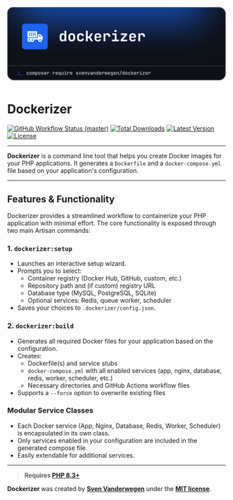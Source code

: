 <img src="docs/dockerizer.png" alt="Dockerizer"/>
  
# Dockerizer
<p>
    <a href="https://github.com/SvenVanderwegen/dockerizer/actions"><img alt="GitHub Workflow Status (master)" src="https://github.com/SvenVanderwegen/dockerizer/actions/workflows/tests.yml/badge.svg"></a>
    <a href="https://packagist.org/packages/svenvanderwegen/dockerizer"><img alt="Total Downloads" src="https://img.shields.io/packagist/dt/svenvanderwegen/dockerizer"></a>
    <a href="https://packagist.org/packages/svenvanderwegen/dockerizer"><img alt="Latest Version" src="https://img.shields.io/packagist/v/svenvanderwegen/dockerizer"></a>
    <a href="https://packagist.org/packages/svenvanderwegen/dockerizer"><img alt="License" src="https://img.shields.io/packagist/l/svenvanderwegen/dockerizer"></a>
</p>

------
**Dockerizer** is a command line tool that helps you create Docker images for your PHP applications. It generates a `Dockerfile` and a `docker-compose.yml` file based on your application's configuration.

---

## Features & Functionality

Dockerizer provides a streamlined workflow to containerize your PHP application with minimal effort. The core functionality is exposed through two main Artisan commands:

### 1. `dockerizer:setup`
- Launches an interactive setup wizard.
- Prompts you to select:
  - Container registry (Docker Hub, GitHub, custom, etc.)
  - Repository path and (if custom) registry URL
  - Database type (MySQL, PostgreSQL, SQLite)
  - Optional services: Redis, queue worker, scheduler
- Saves your choices to `.dockerizer/config.json`.

### 2. `dockerizer:build`
- Generates all required Docker files for your application based on the configuration.
- Creates:
  - Dockerfile(s) and service stubs
  - `docker-compose.yml` with all enabled services (app, nginx, database, redis, worker, scheduler, etc.)
  - Necessary directories and GitHub Actions workflow files
- Supports a `--force` option to overwrite existing files

### Modular Service Classes
- Each Docker service (App, Nginx, Database, Redis, Worker, Scheduler) is encapsulated in its own class.
- Only services enabled in your configuration are included in the generated compose file.
- Easily extendable for additional services.

---

> **Requires [PHP 8.3+](https://php.net/releases/)**

**Dockerizer** was created by **[Sven Vanderwegen](https://github.com/SvenVanderwegen)** under the **[MIT license](https://opensource.org/licenses/MIT)**.

